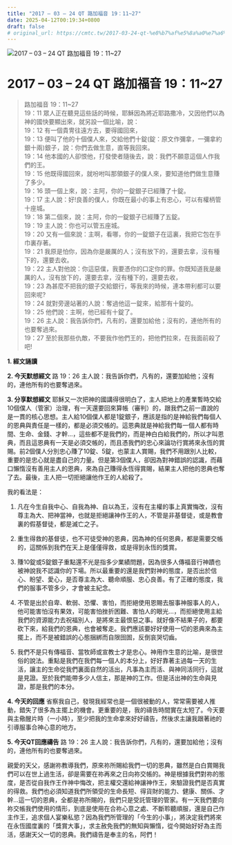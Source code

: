 ```yaml
---
title: "2017 – 03 – 24 QT 路加福音 19：11~27"
date: 2025-04-12T00:19:34+0800
draft: false
# original_url: https://cmtc.tw/2017-03-24-qt-%e8%b7%af%e5%8a%a0%e7%a6%8f%e9%9f%b3-19%ef%bc%9a1127
---
```


![2017 – 03 – 24 QT 路加福音 19：11\~27](/images/qt.jpg   "2017 – 03 – 24 QT 路加福音 19：11\~27")

# 2017 – 03 – 24 QT 路加福音 19：11\~27

> 路加福音 19：11\~27  
> 19：11 眾人正在聽見這些話的時候，耶穌因為將近耶路撒冷，又因他們以為神的國快要顯出來，就另設一個比喻，說：  
> 19：12 有一個貴冑往遠方去，要得國回來，  
> 19：13 便叫了他的十個僕人來，交給他們十錠(錠：原文作彌拿，一彌拿約銀十兩)銀子，說：你們去做生意，直等我回來。  
> 19：14 他本國的人卻恨他，打發使者隨後去，說：我們不願意這個人作我們的王。  
> 19：15 他既得國回來，就吩咐叫那領銀子的僕人來，要知道他們做生意賺了多少。  
> 19：16 頭一個上來，說：主阿，你的一錠銀子已經賺了十錠。  
> 19：17 主人說：好!良善的僕人，你既在最小的事上有忠心，可以有權柄管十座城。  
> 19：18 第二個來，說：主阿，你的一錠銀子已經賺了五錠。  
> 19：19 主人說：你也可以管五座城。  
> 19：20 又有一個來說：主啊，看哪，你的一錠銀子在這裏，我把它包在手巾裏存著。  
> 19：21 我原是怕你，因為你是嚴厲的人；沒有放下的，還要去拿，沒有種下的，還要去收。  
> 19：22 主人對他說：你這惡僕，我要憑你的口定你的罪。你既知道我是嚴厲的人，沒有放下的，還要去拿，沒有種下的，還要去收，  
> 19：23 為甚麼不把我的銀子交給銀行，等我來的時候，連本帶利都可以要回來呢?  
> 19：24 就對旁邊站著的人說：奪過他這一錠來，給那有十錠的。  
> 19：25 他們說：主啊，他已經有十錠了。  
> 19：26 主人說：我告訴你們，凡有的，還要加給他；沒有的，連他所有的也要奪過來。  
> 19：27 至於我那些仇敵，不要我作他們王的，把他們拉來，在我面前殺了吧!

**1.  經文誦讀**

**2.  今天默想經文**
路 19：26 主人說：我告訴你們，凡有的，還要加給他；沒有的，連他所有的也要奪過來。

**3. 分享默想經文**
耶穌又一次把神的國講得很明白了，主人把地上的產業暫時交給10個僕人（管家）治理，有一天還要回來算帳（審判）的，跟我們之前一直說的是一貫的核心思想。主人給10個僕人都是1錠銀子，應該是指的是神給我們每個人的恩典與責任是一樣的，都是必須交帳的。這恩典就是神給我們每一個人都有時間、生命、金錢、才幹…，這些都不是我們的，而是神白白給我們的，所以才叫恩典，而且這恩典有一天是必須交帳的，而且憑我們的忠心來論功行賞將來永恆的賞賜。前2個僕人分別忠心賺了10錠、5錠，也蒙主人賞賜，我們不用跟別人比較，重要的是忠心就是盡自己的力量。但是第3個僕人，卻因為對神錯誤的認識，而藉口懶惰沒有善用主人的恩典，來為自己賺得永恆得賞賜，結果主人把他的恩典也奪了去。最後，主人把一切拒絕讓他作王的人給殺了。

我的看法是：  
1. 凡在今生自我中心、自我為神、自以為王，沒有在主權的事上真實悔改，沒有尊主為大、把神當神，也就是拒絕讓神作王的人，不管是非基督徒，或是教會裏的假基督徒，都是滅亡之子。

2. 重生得救的基督徒，也不可徒受神的恩典，因為神的任何恩典，都是需要交帳的，這關係到我們在天上是僅僅得救，或是得到永恆的獎賞。

3. 賺10錠或5錠銀子重點還不光是指多少業績問題，因為很多人傳福音行神蹟也被神說我不認識你的下場。所以最重要的還是我們對神的態度，是否出於信心、盼望、愛心，是否尊主為大、聽命順服、忠心良善。有了正確的態度，我們的服事不管多少，才會被主紀念。

4. 不管是出於自卑、軟弱、恐懼、害怕，而拒絕使用恩賜去服事神服事人的人，他可能害怕沒有果效，可能害怕挫折困難、害怕人的眼光…，而拒絕使用主給我們的資源能力去祝福別人，是將來主最恨惡之事。就好像不結果子的，都要砍下來，給我們的恩典，也會被奪走。我們應該要好好使用一切的恩典來為主擺上，而不是被錯誤的心態捆綁而自限囹圄，反倒哀哭切齒。

5. 我們不是只有傳福音、當牧師或宣教士才是忠心。神用作生意的比喻，是很世俗的說法。重點是我們在我們每一個人的本分上，好好靠著主過每一天的生活，讓主的生命從我們裏面自然的活出，凡事為主而活、與神同活同行，這就是見證。至於我們能帶多少人信主，那是神的工作。但是活出神的生命與見證，那是我們的本分。

**4. 今天的回應**
省察我自己，發現我經常也是一個很被動的人，常常需要被人推動，錯失了很多為主擺上的機會。更重要的是，我的禱告時間實在太短了。今天要與主儆醒片時（一小時），至少把我的生命拿來好好禱告，然後求主讓我跟著祂的引導服事合神心意的地方。

**5. 今天QT回應禱告**
路 19：26 主人說：我告訴你們，凡有的，還要加給他；沒有的，連他所有的也要奪過來。

親愛的天父，感謝祢教導我們，原來祢所賜給我們一切的恩典，雖然是白白賞賜我們可以在世上過生活，卻是需要在祢再來之日向祢交帳的。神是根據我們對祢的態度，是否從自我作王作神中悔改，把主權交還給神讓神作王，來驗證我們是否真實的得救。我們也必須知道我們所領受的生命長短、得貨財的能力、健康、關係、才幹…這一切的恩典，全都是祢所賜的，我們只是受託管理的管家。有一天我們要向祢交帳我們使用的情形，到底是使用在合祢心意之處、不斷聆聽順服，還是自己作主作王，追求個人宴樂私慾？因為我們所管理的「今生的小事」，將決定我們將來在永恆國度裏的「獎賞大事」，求主赦免我們的無知與懶惰，從今開始好好為主而活，感謝天父一切的恩典。我們禱告是奉主的名，阿們！
